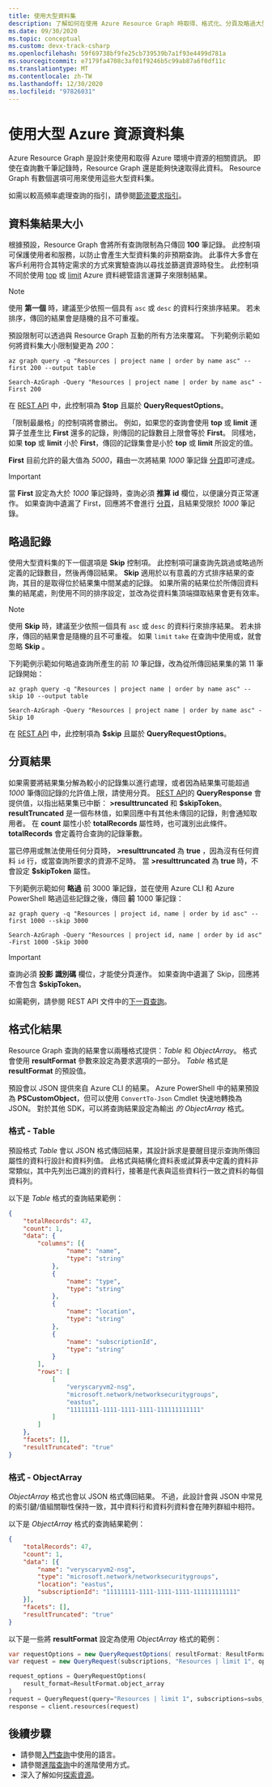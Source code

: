 ```yaml
---
title: 使用大型資料集
description: 了解如何在使用 Azure Resource Graph 時取得、格式化、分頁及略過大型資料集中的記錄。
ms.date: 09/30/2020
ms.topic: conceptual
ms.custom: devx-track-csharp
ms.openlocfilehash: 59f69738bf9fe25cb739539b7a1f93e4499d781a
ms.sourcegitcommit: e7179fa4708c3af01f9246b5c99ab87a6f0df11c
ms.translationtype: MT
ms.contentlocale: zh-TW
ms.lasthandoff: 12/30/2020
ms.locfileid: "97826031"
---
```

# <a name="working-with-large-azure-resource-data-sets"></a>使用大型 Azure 資源資料集

Azure Resource Graph 是設計來使用和取得 Azure 環境中資源的相關資訊。 即使在查詢數千筆記錄時，Resource Graph 還是能夠快速取得此資料。 Resource Graph 有數個選項可用來使用這些大型資料集。

如需以較高頻率處理查詢的指引，請參閱[節流要求指引](./guidance-for-throttled-requests.md)。

## <a name="data-set-result-size"></a>資料集結果大小

根據預設，Resource Graph 會將所有查詢限制為只傳回 **100** 筆記錄。 此控制項可保護使用者和服務，以防止會產生大型資料集的非預期查詢。 此事件大多會在客戶利用符合其特定需求的方式來實驗查詢以尋找並篩選資源時發生。 此控制項不同於使用 [top](/azure/kusto/query/topoperator) 或 [limit](/azure/kusto/query/limitoperator) Azure 資料總管語言運算子來限制結果。

> [!NOTE]
> 使用 **第一個** 時，建議至少依照一個具有 `asc` 或 `desc` 的資料行來排序結果。 若未排序，傳回的結果會是隨機的且不可重複。

預設限制可以透過與 Resource Graph 互動的所有方法來覆寫。 下列範例示範如何將資料集大小限制變更為 _200_：

```azurecli-interactive
az graph query -q "Resources | project name | order by name asc" --first 200 --output table
```

```azurepowershell-interactive
Search-AzGraph -Query "Resources | project name | order by name asc" -First 200
```

在 [REST API](/rest/api/azureresourcegraph/resourcegraph(2019-04-01)/resources/resources) 中，此控制項為 **$top** 且屬於 **QueryRequestOptions**。

「限制最嚴格」的控制項將會勝出。 例如，如果您的查詢會使用 **top** 或 **limit** 運算子並產生比 **First** 還多的記錄，則傳回的記錄數目上限會等於 **First**。 同樣地，如果 **top** 或 **limit** 小於 **First**，傳回的記錄集會是小於 **top** 或 **limit** 所設定的值。

**First** 目前允許的最大值為 _5000_，藉由一次將結果 _1000_ 筆記錄 [分頁](#paging-results)即可達成。

> [!IMPORTANT]
> 當 **First** 設定為大於 _1000_ 筆記錄時，查詢必須 **推算** **id** 欄位，以便讓分頁正常運作。 如果查詢中遺漏了 First，回應將不會進行 [分頁](#paging-results)，且結果受限於 _1000_ 筆記錄。

## <a name="skipping-records"></a>略過記錄

使用大型資料集的下一個選項是 **Skip** 控制項。 此控制項可讓查詢先跳過或略過所定義的記錄數目，然後再傳回結果。 **Skip** 適用於以有意義的方式排序結果的查詢，其目的是取得位於結果集中間某處的記錄。 如果所需的結果位於所傳回資料集的結尾處，則使用不同的排序設定，並改為從資料集頂端擷取結果會更有效率。

> [!NOTE]
> 使用 **Skip** 時，建議至少依照一個具有 `asc` 或 `desc` 的資料行來排序結果。 若未排序，傳回的結果會是隨機的且不可重複。 如果 `limit` `take` 在查詢中使用或，就會忽略 **Skip** 。

下列範例示範如何略過查詢所產生的前 _10_ 筆記錄，改為從所傳回結果集的第 11 筆記錄開始：

```azurecli-interactive
az graph query -q "Resources | project name | order by name asc" --skip 10 --output table
```

```azurepowershell-interactive
Search-AzGraph -Query "Resources | project name | order by name asc" -Skip 10
```

在 [REST API](/rest/api/azureresourcegraph/resourcegraph(2019-04-01)/resources/resources) 中，此控制項為 **$skip** 且屬於 **QueryRequestOptions**。

## <a name="paging-results"></a>分頁結果

如果需要將結果集分解為較小的記錄集以進行處理，或者因為結果集可能超過 _1000_ 筆傳回記錄的允許值上限，請使用分頁。 [REST API](/rest/api/azureresourcegraph/resourcegraph(2019-04-01)/resources/resources)的 
 **QueryResponse** 會提供值，以指出結果集已中斷： **>resulttruncated** 和 **$skipToken**。 **resultTruncated** 是一個布林值，如果回應中有其他未傳回的記錄，則會通知取用者。 在 **count** 屬性小於 **totalRecords** 屬性時，也可識別出此條件。 **totalRecords** 會定義符合查詢的記錄筆數。

 當已停用或無法使用任何分頁時， **>resulttruncated** 為 **true** ，因為沒有任何資料 `id` 行，或當查詢所要求的資源不足時。 當 **>resulttruncated** 為 **true** 時，不會設定 **$skipToken** 屬性。

下列範例示範如何 **略過** 前 3000 筆記錄，並在使用 Azure CLI 和 Azure PowerShell 略過這些記錄之後，傳回 **前** 1000 筆記錄：

```azurecli-interactive
az graph query -q "Resources | project id, name | order by id asc" --first 1000 --skip 3000
```

```azurepowershell-interactive
Search-AzGraph -Query "Resources | project id, name | order by id asc" -First 1000 -Skip 3000
```

> [!IMPORTANT]
> 查詢必須 **投影** **識別碼** 欄位，才能使分頁運作。 如果查詢中遺漏了 Skip，回應將不會包含 **$skipToken**。

如需範例，請參閱 REST API 文件中的[下一頁查詢](/rest/api/azureresourcegraph/resourcegraph(2019-04-01)/resources/resources#next-page-query)。

## <a name="formatting-results"></a>格式化結果

Resource Graph 查詢的結果會以兩種格式提供：_Table_ 和 _ObjectArray_。 格式會使用 **resultFormat** 參數來設定為要求選項的一部分。 _Table_ 格式是 **resultFormat** 的預設值。

預設會以 JSON 提供來自 Azure CLI 的結果。 Azure PowerShell 中的結果預設為 **PSCustomObject**，但可以使用 `ConvertTo-Json` Cmdlet 快速地轉換為 JSON。 對於其他 SDK，可以將查詢結果設定為輸出 _的 ObjectArray_ 格式。

### <a name="format---table"></a>格式 - Table

預設格式 _Table_ 會以 JSON 格式傳回結果，其設計訴求是要醒目提示查詢所傳回屬性的資料行設計和資料列值。 此格式與結構化資料表或試算表中定義的資料非常類似，其中先列出已識別的資料行，接著是代表與這些資料行一致之資料的每個資料列。

以下是 _Table_ 格式的查詢結果範例：

```json
{
    "totalRecords": 47,
    "count": 1,
    "data": {
        "columns": [{
                "name": "name",
                "type": "string"
            },
            {
                "name": "type",
                "type": "string"
            },
            {
                "name": "location",
                "type": "string"
            },
            {
                "name": "subscriptionId",
                "type": "string"
            }
        ],
        "rows": [
            [
                "veryscaryvm2-nsg",
                "microsoft.network/networksecuritygroups",
                "eastus",
                "11111111-1111-1111-1111-111111111111"
            ]
        ]
    },
    "facets": [],
    "resultTruncated": "true"
}
```

### <a name="format---objectarray"></a>格式 - ObjectArray

_ObjectArray_ 格式也會以 JSON 格式傳回結果。 不過，此設計會與 JSON 中常見的索引鍵/值組關聯性保持一致，其中資料行和資料列資料會在陣列群組中相符。

以下是 _ObjectArray_ 格式的查詢結果範例：

```json
{
    "totalRecords": 47,
    "count": 1,
    "data": [{
        "name": "veryscaryvm2-nsg",
        "type": "microsoft.network/networksecuritygroups",
        "location": "eastus",
        "subscriptionId": "11111111-1111-1111-1111-111111111111"
    }],
    "facets": [],
    "resultTruncated": "true"
}
```

以下是一些將 **resultFormat** 設定為使用 _ObjectArray_ 格式的範例：

```csharp
var requestOptions = new QueryRequestOptions( resultFormat: ResultFormat.ObjectArray);
var request = new QueryRequest(subscriptions, "Resources | limit 1", options: requestOptions);
```

```python
request_options = QueryRequestOptions(
    result_format=ResultFormat.object_array
)
request = QueryRequest(query="Resources | limit 1", subscriptions=subs_list, options=request_options)
response = client.resources(request)
```

## <a name="next-steps"></a>後續步驟

- 請參閱[入門查詢](../samples/starter.md)中使用的語言。
- 請參閱[進階查詢](../samples/advanced.md)中的進階使用方式。
- 深入了解如何[探索資源](explore-resources.md)。
